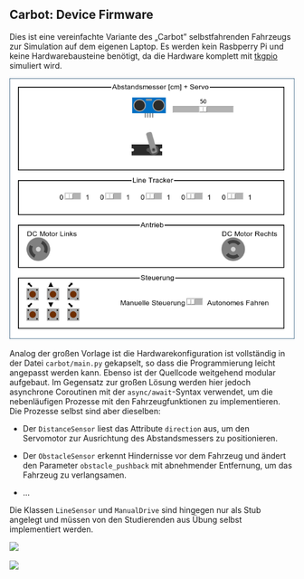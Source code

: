 Carbot: Device Firmware
-----------------------

Dies ist eine vereinfachte Variante des „Carbot” selbstfahrenden Fahrzeugs
zur Simulation auf dem eigenen Laptop. Es werden kein Rasbperry Pi und keine
Hardwarebausteine benötigt, da die Hardware komplett mit [tkgpio](https://github.com/wallysalami/tkgpio)
simuliert wird.

![Foto](screenshot.png)

Analog der großen Vorlage ist die  Hardwarekonfiguration ist vollständig in der
Datei `carbot/main.py` gekapselt, so dass die Programmierung leicht angepasst werden
kann. Ebenso ist der Quellcode weitgehend modular aufgebaut. Im Gegensatz zur
großen Lösung werden hier jedoch asynchrone Coroutinen mit der `async/await`-Syntax
verwendet, um die nebenläufigen Prozesse mit den Fahrzeugfunktionen zu implementieren.
Die Prozesse selbst sind aber dieselben:

 * Der `DistanceSensor` liest das Attribute `direction` aus, um den Servomotor zur
   Ausrichtung des Abstandsmessers zu positionieren.

 * Der `ObstacleSensor` erkennt Hindernisse vor dem Fahrzeug und ändert den
   Parameter `obstacle_pushback` mit abnehmender Entfernung, um das Fahrzeug
   zu verlangsamen.

 * …

Die Klassen `LineSensor` und `ManualDrive` sind hingegen nur als Stub angelegt und
müssen von den Studierenden aus Übung selbst implementiert werden.

[![](https://mermaid.ink/img/pako:eNqtVE1vGjEQ_SuWT60KCAIsZA-RKqG2h6aNgtRDtJdhd5a16rWpP0gDyj_LLX8s4w0Uli1JqeLL2jP7np-fx7Pmqc6Qx7zdbifKCScxZlP85VGtMgFzA2XJ8scHwyzKmXU5FAZVhpZ9otkK_TxRFdRWmBQnz6BEMRoLME6kYgHKsR9YiFRiM3ENKtPlxIjlX5KXoDzII8mJMJg6odUUzVI3899JMNCeU1RWm2b-q1B_cs9ZpR0yvUSzrypmH73TSpdYHdo6Aw7nAg8he1rjaoFSIps69Gi8mm_3IAXsCgxQUjKYSfB5cJRdGb1Caze0YUitFywLfO_e76JhbMxsX1x82ExjdiNQLsEIokTFFubxgXhfh31Gmxa3QmVi_hOFY-AtuVqof8EGO5wRaeHofCchL7XTVEgMlK382YOQGYk6MIH8O7Rg74ICc-2-vhFl42BeZex6qxVNKZxDqV4kPeItqAXQRZ2uea9CAn2tYL6AyW7B4Mw7KjYb3JRoD708YHhrgfUX9dJdz3ID80N1TXg9EloLfcpw-VTYWPyHxPqjDnvUI2GP8D0isQl_aw93XSWw71avCKvDThO1mfAWL6mwQWTU0NchnHBXYIkJj2maYQ5euoQn6p5-BWpq0zuV8tgZjy3uFxn1tU3_5nEO0lKUGuWN1uX2J1ryeM1_87jX7Xb6_bPeuD_uj8bn3eisxe943B90ogHFh-PuMIoG3ei-xVcVQa8zGvWGUa83GA2i8XnUv38CBOoXig?type=png)](https://mermaid.live/edit#pako:eNqtVE1vGjEQ_SuWT60KCAIsZA-RKqG2h6aNgtRDtJdhd5a16rWpP0gDyj_LLX8s4w0Uli1JqeLL2jP7np-fx7Pmqc6Qx7zdbifKCScxZlP85VGtMgFzA2XJ8scHwyzKmXU5FAZVhpZ9otkK_TxRFdRWmBQnz6BEMRoLME6kYgHKsR9YiFRiM3ENKtPlxIjlX5KXoDzII8mJMJg6odUUzVI3899JMNCeU1RWm2b-q1B_cs9ZpR0yvUSzrypmH73TSpdYHdo6Aw7nAg8he1rjaoFSIps69Gi8mm_3IAXsCgxQUjKYSfB5cJRdGb1Caze0YUitFywLfO_e76JhbMxsX1x82ExjdiNQLsEIokTFFubxgXhfh31Gmxa3QmVi_hOFY-AtuVqof8EGO5wRaeHofCchL7XTVEgMlK382YOQGYk6MIH8O7Rg74ICc-2-vhFl42BeZex6qxVNKZxDqV4kPeItqAXQRZ2uea9CAn2tYL6AyW7B4Mw7KjYb3JRoD708YHhrgfUX9dJdz3ID80N1TXg9EloLfcpw-VTYWPyHxPqjDnvUI2GP8D0isQl_aw93XSWw71avCKvDThO1mfAWL6mwQWTU0NchnHBXYIkJj2maYQ5euoQn6p5-BWpq0zuV8tgZjy3uFxn1tU3_5nEO0lKUGuWN1uX2J1ryeM1_87jX7Xb6_bPeuD_uj8bn3eisxe943B90ogHFh-PuMIoG3ei-xVcVQa8zGvWGUa83GA2i8XnUv38CBOoXig)

[![](https://mermaid.ink/img/pako:eNp9U8tu2zAQ_BWCJ7ewLz0KRoAERtCiDQrUaU8EBEZcSYSppUquXMSu_6af0Vt-rKuHbSmOyxO5Oztcziz3MvMGZCIXi4VCsuQgEZ-djhHQWF0EXVUif_kbRAT3FCnXZeAMRHHPux00hcKuNGtrVn2FQsHL2AAZWY_i7lFhH-tQ4geUNnOw72PtIh0KoDTWAOYcPTGcQ5570Fyb1k0sn3S2OaecRQ5rIgioRiVpatFSms4qTz6kDnKai34fbFHSuzNUx2fMhAl2C7MhfDhSDU2L94uFUPKDkuKh5ZgmfZdETn7CvL0WHnXcHCmWy1tuP-iMbm5eAdo0egKR-zBJMd2djjZuOk8GK2xWikgvf9iiQin8ZcFAKL1rnREfLbIERWjQ1MHvgMuUHMs_od-_IVRTG02Q5gF-NoDZ81xs-_eNpGL62eiY9jWzKfAw9f17h7k_0r55d7m78CM6gPrCj28aja9WrVdi-Zt1vxT0QWOj3X8hq-OIrSFs_TXU12Hq1oCR_bmC-sIDeB3xyuNx-0reNuTRV9D9qnZECAp7su1UNH6Qku0JHE_dmqABNqRQUs5lBaHS1vCf7vRVkkqomCvhrYFcN45a4gNDNV-7ZollQqGBuexNHH6xTHLtIhz-AceTYs0?type=png)](https://mermaid.live/edit#pako:eNp9U8tu2zAQ_BWCJ7ewLz0KRoAERtCiDQrUaU8EBEZcSYSppUquXMSu_6af0Vt-rKuHbSmOyxO5Oztcziz3MvMGZCIXi4VCsuQgEZ-djhHQWF0EXVUif_kbRAT3FCnXZeAMRHHPux00hcKuNGtrVn2FQsHL2AAZWY_i7lFhH-tQ4geUNnOw72PtIh0KoDTWAOYcPTGcQ5570Fyb1k0sn3S2OaecRQ5rIgioRiVpatFSms4qTz6kDnKai34fbFHSuzNUx2fMhAl2C7MhfDhSDU2L94uFUPKDkuKh5ZgmfZdETn7CvL0WHnXcHCmWy1tuP-iMbm5eAdo0egKR-zBJMd2djjZuOk8GK2xWikgvf9iiQin8ZcFAKL1rnREfLbIERWjQ1MHvgMuUHMs_od-_IVRTG02Q5gF-NoDZ81xs-_eNpGL62eiY9jWzKfAw9f17h7k_0r55d7m78CM6gPrCj28aja9WrVdi-Zt1vxT0QWOj3X8hq-OIrSFs_TXU12Hq1oCR_bmC-sIDeB3xyuNx-0reNuTRV9D9qnZECAp7su1UNH6Qku0JHE_dmqABNqRQUs5lBaHS1vCf7vRVkkqomCvhrYFcN45a4gNDNV-7ZollQqGBuexNHH6xTHLtIhz-AceTYs0)